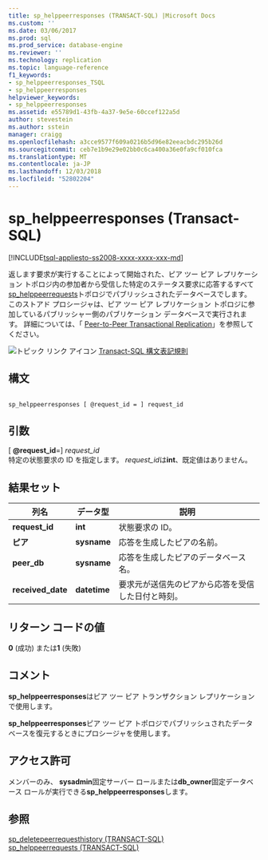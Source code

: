 ```yaml
---
title: sp_helppeerresponses (TRANSACT-SQL) |Microsoft Docs
ms.custom: ''
ms.date: 03/06/2017
ms.prod: sql
ms.prod_service: database-engine
ms.reviewer: ''
ms.technology: replication
ms.topic: language-reference
f1_keywords:
- sp_helppeerresponses_TSQL
- sp_helppeerresponses
helpviewer_keywords:
- sp_helppeerresponses
ms.assetid: e55789d1-43fb-4a37-9e5e-60ccef122a5d
author: stevestein
ms.author: sstein
manager: craigg
ms.openlocfilehash: a3cce9577f609a0216b5d96e82eeacbdc295b26d
ms.sourcegitcommit: ceb7e1b9e29e02bb0c6ca400a36e0fa9cf010fca
ms.translationtype: MT
ms.contentlocale: ja-JP
ms.lasthandoff: 12/03/2018
ms.locfileid: "52802204"
---
```

# <a name="sphelppeerresponses-transact-sql"></a>sp_helppeerresponses (Transact-SQL)
[!INCLUDE[tsql-appliesto-ss2008-xxxx-xxxx-xxx-md](../../includes/tsql-appliesto-ss2008-xxxx-xxxx-xxx-md.md)]

  返します要求が実行することによって開始された、ピア ツー ピア レプリケーション トポロジ内の参加者から受信した特定のステータス要求に応答するすべて[sp_helppeerrequests](../../relational-databases/system-stored-procedures/sp-requestpeerresponse-transact-sql.md)トポロジでパブリッシュされたデータベースでします。 このストアド プロシージャは、ピア ツー ピア レプリケーション トポロジに参加しているパブリッシャー側のパブリケーション データベースで実行されます。 詳細については、「 [Peer-to-Peer Transactional Replication](../../relational-databases/replication/transactional/peer-to-peer-transactional-replication.md)」を参照してください。  
  
 ![トピック リンク アイコン](../../database-engine/configure-windows/media/topic-link.gif "トピック リンク アイコン") [Transact-SQL 構文表記規則](../../t-sql/language-elements/transact-sql-syntax-conventions-transact-sql.md)  
  
## <a name="syntax"></a>構文  
  
```  
  
sp_helppeerresponses [ @request_id = ] request_id  
```  
  
## <a name="arguments"></a>引数  
 [ **@request_id**=] *request_id*  
 特定の状態要求の ID を指定します。 *request_id*は**int**、既定値はありません。  
  
## <a name="result-sets"></a>結果セット  
  
|列名|データ型|説明|  
|-----------------|---------------|-----------------|  
|**request_id**|**int**|状態要求の ID。|  
|**ピア**|**sysname**|応答を生成したピアの名前。|  
|**peer_db**|**sysname**|応答を生成したピアのデータベース名。|  
|**received_date**|**datetime**|要求元が送信先のピアから応答を受信した日付と時刻。|  
  
## <a name="return-code-values"></a>リターン コードの値  
 **0** (成功) または**1** (失敗)  
  
## <a name="remarks"></a>コメント  
 **sp_helppeerresponses**はピア ツー ピア トランザクション レプリケーションで使用します。  
  
 **sp_helppeerresponses**ピア ツー ピア トポロジでパブリッシュされたデータベースを復元するときにプロシージャを使用します。  
  
## <a name="permissions"></a>アクセス許可  
 メンバーのみ、 **sysadmin**固定サーバー ロールまたは**db_owner**固定データベース ロールが実行できる**sp_helppeerresponses**します。  
  
## <a name="see-also"></a>参照  
 [sp_deletepeerrequesthistory &#40;TRANSACT-SQL&#41;](../../relational-databases/system-stored-procedures/sp-deletepeerrequesthistory-transact-sql.md)   
 [sp_helppeerrequests &#40;TRANSACT-SQL&#41;](../../relational-databases/system-stored-procedures/sp-helppeerrequests-transact-sql.md)  
  
  
